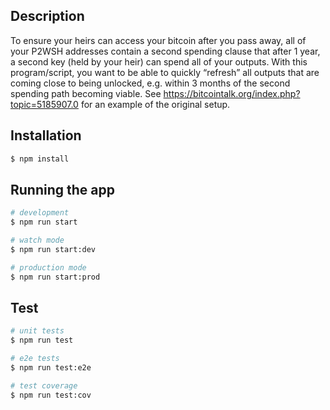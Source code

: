 

## Description

 To ensure your heirs can access your bitcoin after you pass away, all of your P2WSH addresses contain a second spending clause that after 1 year, a second key (held by your heir) can spend all of your outputs. With this program/script, you want to be able to quickly “refresh” all outputs that are coming close to being unlocked, e.g. within 3 months of the second spending path becoming viable. See https://bitcointalk.org/index.php?topic=5185907.0 for an example of the original setup.


## Installation

```bash
$ npm install
```

## Running the app

```bash
# development
$ npm run start

# watch mode
$ npm run start:dev

# production mode
$ npm run start:prod
```

## Test

```bash
# unit tests
$ npm run test

# e2e tests
$ npm run test:e2e

# test coverage
$ npm run test:cov
```

